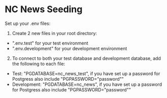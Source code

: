 # NC News Seeding

Set up your .env files:
1. Create 2 new files in your root directory:
  - ".env.test" for your test environment
  - ".env.development" for your development environment
2. To connect to both your test database and development database, add the following to each file:
  - Test: "PGDATABASE=nc_news_test", if you have set up a password for Postgress also include "PGPASSWORD="password""
  - Development: "PGDATABASE=nc_news", if you have set up a password for Postgress also include "PGPASSWORD="password""
